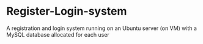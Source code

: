 # Register-Login-system
A registration and login system running on an Ubuntu server (on VM) with a MySQL database allocated for each user
